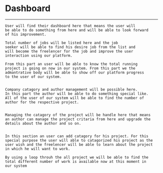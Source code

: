 # Dashboard

---


    User will find their dashboard here that means the user will
    be able to do something from here and will be able to look forward
    of his improvement.
    
    Total number of jobs will be listed here and the job
    seeker will be able to find his desire job from the list and
    will become the freelencer for the job and improve the user
    interaction using our platform.
    
    From this part an user will be able to know the total running 
    project is going on now in our system. From this part we the 
    admantrative body will be able to show off our platform progress
    to the user of our system.

    
    Company catagory and author management will be possible here. 
    In this part the author will be able to do something special like.
    All of the user of our system will be able to find the number of 
    author for the respective project.

    
    Managing the catagory of the project will be handle here that means
    an author can manage the project critaria from here and upgrade the 
    details about the author and so on.

    
    In this section an user can add catagory for his project. For this 
    special purpose the user will able to catagorized his project as the
    user wish and the freelencer will be able to learn about the project 
    in which he will want to work.
    
    By using a loop throuh the all project we will be able to find the 
    total different number of work is available now at this moment in 
    our system 